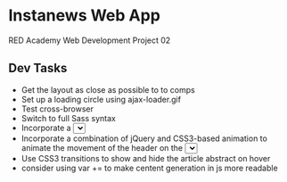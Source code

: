 # Instanews Web App
RED Academy Web Development Project 02

## Dev Tasks
- Get the layout as close as possible to to comps
- Set up a loading circle using ajax-loader.gif
- Test cross-browser
- Switch to full Sass syntax
- Incorporate a <select> field with custom styles applied (you will need a jQuery plugin for this such as Selectric)
- Incorporate a combination of jQuery and CSS3-based animation to animate the movement of the header on the <select> change
- Use CSS3 transitions to show and hide the article abstract on hover
- consider using var += to make centent generation in js more readable




